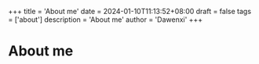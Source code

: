 +++
title = 'About me'
date = 2024-01-10T11:13:52+08:00
draft = false
tags = ['about']
description = 'About me'
author = 'Dawenxi'
+++

# About me
